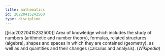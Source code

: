 ```yaml
---
title: mathematics
id: 20220415242500
type: discipline
---
```


[[isa:20220415232500]] Area of knowledge which includes the study of numbers (arithmetic and number theory), formulas, related structures (algebra), shapes and spaces in which they are contained (geometry), as well as and quantities and their changes (calculus and analysis). (*Wikipedia*)
